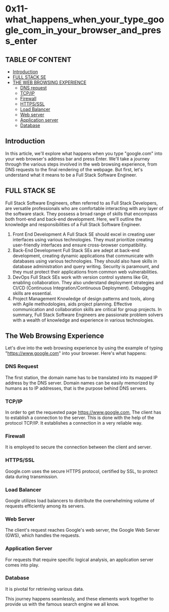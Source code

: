 # 0x11-what_happens_when_your_type_google_com_in_your_browser_and_press_enter

## TABLE OF CONTENT
- [Introduction](#Introduction)
- [FULL STACK SE](#FSSE)
- [THE WEB BROWSING EXPERIENCE](#BrowsingExperience)
	- [DNS request](#DNS_Request)
	- [TCP/IP](#TCP_IP)
	- [Firewall](#Firewall)
	- [HTTPS/SSL](#HTTPS)
	- [Load Balancer](#Balancer)
	- [Web server](#WebServer)
	- [Application server](#AppServer)
	- [Database](#Database)
## Introduction <a name="Introduction"></a>
In this article, we'll explore what happens when you type "google.com" into your web browser's address bar and press Enter. We'll take a journey through the various steps involved in the web browsing experience, from DNS requests to the final rendering of the webpage. But first, let's understand what it means to be a Full Stack Software Engineer.
## FULL STACK SE <a name="FSSE"></a>
Full Stack Software Engineers, often referred to as Full Stack Developers, are versatile professionals who are comfortable interacting with any layer of the software stack. They possess a broad range of skills that encompass both front-end and back-end development. Here, we'll outline the knowledge and responsibilities of a Full Stack Software Engineer.
1. Front End Development A Full Stack SE should excel in creating user interfaces using various technologies. They must prioritize creating user-friendly interfaces and ensure cross-browser compatibility.
2. Back-End Development Full Stack SEs are adept at back-end development, creating dynamic applications that communicate with databases using various technologies. They should also have skills in database administration and query writing. Security is paramount, and they must protect their applications from common web vulnerabilities.
3. DevOps Full Stack SEs work with version control systems like Git, enabling collaboration. They also understand deployment strategies and CI/CD (Continuous Integration/Continuous Deployment). Debugging skills are essential.
4. Project Management Knowledge of design patterns and tools, along with Agile methodologies, aids project planning. Effective communication and collaboration skills are critical for group projects.
In summary, Full Stack Software Engineers are passionate problem solvers with a wealth of knowledge and experience in various technologies.
## The Web Browsing Experience <a name="BrowsingExperience"></a>
Let's dive into the web browsing experience by using the example of typing "https://www.google.com" into your browser. Here's what happens:
### DNS Request <a name="DNS_Request"></a>
The first station, the domain name has to be translated into its mapped IP address by the DNS server. Domain names can be easily memorized by humans as to IP addresses, that is the purpose behind DNS servers.
### TCP/IP <a name="TCP_IP"></a>
In order to get the requested page https://www.google.com, The client has to establish a connection to the server. This is done with the help of the protocol TCP/IP. It establishes a connection in a very reliable way.
### Firewall <a name="Firewall"></a>
It is employed to secure the connection between the client and server.
### HTTPS/SSL <a name="HTTPS"></a>
Google.com uses the secure HTTPS protocol, certified by SSL, to protect data during transmission.
### Load Balancer <a name="Balancer"></a>
Google utilizes load balancers to distribute the overwhelming volume of requests efficiently among its servers.
### Web Server <a name="WebServer"></a>
The client's request reaches Google's web server, the Google Web Server (GWS), which handles the requests.
### Application Server <a name="AppServer"></a>
For requests that require specific logical analysis, an application server comes into play.
### Database <a name="Database"></a>
It is pivotal for retrieving various data.

This journey happens seamlessly, and these elements work together to provide us with the famous search engine we all know.
